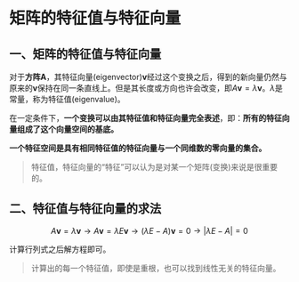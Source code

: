# 矩阵的特征值与特征向量

## 一、矩阵的特征值与特征向量

对于**方阵A**，其特征向量(eigenvector)$\boldsymbol{v}$经过这个变换之后，得到的新向量仍然与原来的$\boldsymbol{v}$保持在同一条直线上。但是其长度或方向也许会改变，即$A\boldsymbol{v}=\lambda\boldsymbol{v}$。$\lambda$是常量，称为特征值(eigenvalue)。

在一定条件下，**一个变换可以由其特征值和特征向量完全表述**，即：**所有的特征向量组成了这个向量空间的基底。**

**一个特征空间是具有相同特征值的特征向量与一个同维数的零向量的集合。**

> 特征值，特征向量的“特征”可以认为是对某一个矩阵(变换)来说是很重要的。



## 二、特征值与特征向量的求法

$$
A\boldsymbol{v}=\lambda\boldsymbol{v}\rightarrow A\boldsymbol{v}=\lambda E\boldsymbol{v}\rightarrow(\lambda E-A)\boldsymbol{v}=0\rightarrow |\lambda E -A|=0
$$

计算行列式之后解方程即可。

> 计算出的每一个特征值，即使是重根，也可以找到线性无关的特征向量。

